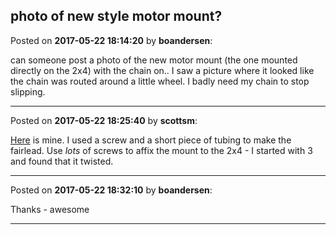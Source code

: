 ## photo of new style motor mount?
Posted on **2017-05-22 18:14:20** by **boandersen**:

can someone post a photo of the new motor mount (the one mounted directly on the 2x4) with the chain on.. I saw a picture where it looked like the chain was routed around a little wheel. I badly need my chain to stop slipping.

---

Posted on **2017-05-22 18:25:40** by **scottsm**:

[Here](../../images/VK/6M/VK6M_img_0587.jpg.jpg) is mine. I used a screw and a short piece of tubing to make the fairlead. Use _lots_ of screws to affix the mount to the 2x4 - I started with 3 and found that it twisted.

---

Posted on **2017-05-22 18:32:10** by **boandersen**:

Thanks - awesome

---

